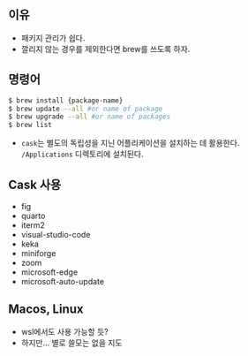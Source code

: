 ## 이유 
- 패키지 관리가 쉽다. 
- 깔리지 않는 경우를 제외한다면 brew를 쓰도록 하자. 

## 명령어 

```bash
$ brew install {package-name}
$ brew update --all #or name of package 
$ brew upgrade --all #or name of packages
$ brew list 
```

- `cask`는 별도의 독립성을 지닌 어플리케이션을 설치하는 데 활용한다. `/Applications` 디렉토리에 설치된다. 

## Cask 사용
- fig 
- quarto 
- iterm2 
- visual-studio-code 
- keka 
- miniforge 
- zoom 
- microsoft-edge 
- microsoft-auto-update 

## Macos, Linux 
- wsl에서도 사용 가능할 듯? 
- 하지만... 별로 쓸모는 없을 지도 